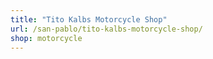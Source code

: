 ```yaml
---
title: "Tito Kalbs Motorcycle Shop"
url: /san-pablo/tito-kalbs-motorcycle-shop/
shop: motorcycle
---
```

